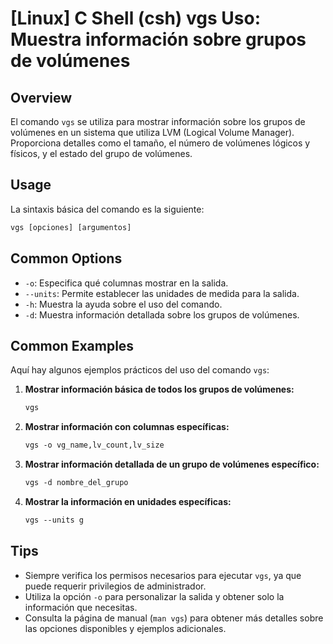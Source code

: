 # [Linux] C Shell (csh) vgs Uso: Muestra información sobre grupos de volúmenes

## Overview
El comando `vgs` se utiliza para mostrar información sobre los grupos de volúmenes en un sistema que utiliza LVM (Logical Volume Manager). Proporciona detalles como el tamaño, el número de volúmenes lógicos y físicos, y el estado del grupo de volúmenes.

## Usage
La sintaxis básica del comando es la siguiente:

```csh
vgs [opciones] [argumentos]
```

## Common Options
- `-o`: Especifica qué columnas mostrar en la salida.
- `--units`: Permite establecer las unidades de medida para la salida.
- `-h`: Muestra la ayuda sobre el uso del comando.
- `-d`: Muestra información detallada sobre los grupos de volúmenes.

## Common Examples
Aquí hay algunos ejemplos prácticos del uso del comando `vgs`:

1. **Mostrar información básica de todos los grupos de volúmenes:**
   ```csh
   vgs
   ```

2. **Mostrar información con columnas específicas:**
   ```csh
   vgs -o vg_name,lv_count,lv_size
   ```

3. **Mostrar información detallada de un grupo de volúmenes específico:**
   ```csh
   vgs -d nombre_del_grupo
   ```

4. **Mostrar la información en unidades específicas:**
   ```csh
   vgs --units g
   ```

## Tips
- Siempre verifica los permisos necesarios para ejecutar `vgs`, ya que puede requerir privilegios de administrador.
- Utiliza la opción `-o` para personalizar la salida y obtener solo la información que necesitas.
- Consulta la página de manual (`man vgs`) para obtener más detalles sobre las opciones disponibles y ejemplos adicionales.